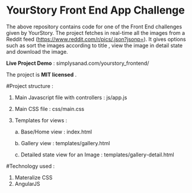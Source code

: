 YourStory Front End App Challenge
=================================

The above repository contains code for one of the Front End challenges given by YourStory. The project fetches in real-time all the images from a Reddit feed (https://www.reddit.com/r/pics/.json?jsonp=). It gives options such as sort the images according to title , view the image in detail state and download the image.

**Live Project Demo** : simplysanad.com/yourstory_frontend/

The project is **MIT licensed** .

#Project structure : 

1. Main Javascript file with controllers : js/app.js
2. Main CSS file : css/main.css
3. Templates for views :

    a. Base/Home view : index.html
    
    b. Gallery view : templates/gallery.html
    
    c. Detailed state view for an Image : templates/gallery-detail.html

#Technology used : 

1. Materalize CSS
2. AngularJS 
